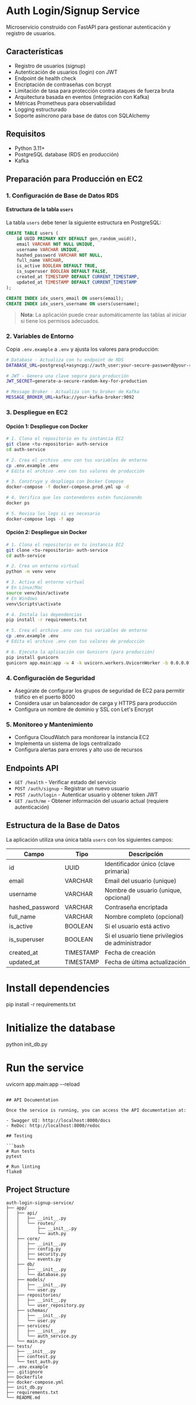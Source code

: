 # Auth Login/Signup Service

Microservicio construido con FastAPI para gestionar autenticación y registro de usuarios.

## Características

- Registro de usuarios (signup)
- Autenticación de usuarios (login) con JWT
- Endpoint de health check
- Encriptación de contraseñas con bcrypt
- Limitación de tasa para protección contra ataques de fuerza bruta
- Arquitectura basada en eventos (integración con Kafka)
- Métricas Prometheus para observabilidad
- Logging estructurado
- Soporte asíncrono para base de datos con SQLAlchemy

## Requisitos

- Python 3.11+
- PostgreSQL database (RDS en producción)
- Kafka

## Preparación para Producción en EC2

### 1. Configuración de Base de Datos RDS

#### Estructura de la tabla `users`

La tabla `users` debe tener la siguiente estructura en PostgreSQL:

```sql
CREATE TABLE users (
    id UUID PRIMARY KEY DEFAULT gen_random_uuid(),
    email VARCHAR NOT NULL UNIQUE,
    username VARCHAR UNIQUE,
    hashed_password VARCHAR NOT NULL,
    full_name VARCHAR,
    is_active BOOLEAN DEFAULT TRUE,
    is_superuser BOOLEAN DEFAULT FALSE,
    created_at TIMESTAMP DEFAULT CURRENT_TIMESTAMP,
    updated_at TIMESTAMP DEFAULT CURRENT_TIMESTAMP
);

CREATE INDEX idx_users_email ON users(email);
CREATE INDEX idx_users_username ON users(username);
```

> **Nota**: La aplicación puede crear automáticamente las tablas al iniciar si tiene los permisos adecuados.

### 2. Variables de Entorno

Copia `.env.example` a `.env` y ajusta los valores para producción:

```bash
# Database - Actualiza con tu endpoint de RDS
DATABASE_URL=postgresql+asyncpg://auth_user:your-secure-password@your-rds-endpoint.region.rds.amazonaws.com:5432/auth_db

# JWT - Genera una clave segura para producción
JWT_SECRET=generate-a-secure-random-key-for-production

# Message Broker - Actualiza con tu broker de Kafka
MESSAGE_BROKER_URL=kafka://your-kafka-broker:9092
```

### 3. Despliegue en EC2

#### Opción 1: Despliegue con Docker

```bash
# 1. Clona el repositorio en tu instancia EC2
git clone <tu-repositorio> auth-service
cd auth-service

# 2. Crea el archivo .env con tus variables de entorno
cp .env.example .env
# Edita el archivo .env con tus valores de producción

# 3. Construye y despliega con Docker Compose
docker-compose -f docker-compose.prod.yml up -d

# 4. Verifica que los contenedores estén funcionando
docker ps

# 5. Revisa los logs si es necesario
docker-compose logs -f app
```

#### Opción 2: Despliegue sin Docker

```bash
# 1. Clona el repositorio en tu instancia EC2
git clone <tu-repositorio> auth-service
cd auth-service

# 2. Crea un entorno virtual
python -m venv venv

# 3. Activa el entorno virtual
# En Linux/Mac
source venv/bin/activate
# En Windows
venv\Scripts\activate

# 4. Instala las dependencias
pip install -r requirements.txt

# 5. Crea el archivo .env con tus variables de entorno
cp .env.example .env
# Edita el archivo .env con tus valores de producción

# 6. Ejecuta la aplicación con Gunicorn (para producción)
pip install gunicorn
gunicorn app.main:app -w 4 -k uvicorn.workers.UvicornWorker -b 0.0.0.0:8000
```

### 4. Configuración de Seguridad

- Asegúrate de configurar los grupos de seguridad de EC2 para permitir tráfico en el puerto 8000
- Considera usar un balanceador de carga y HTTPS para producción
- Configura un nombre de dominio y SSL con Let's Encrypt

### 5. Monitoreo y Mantenimiento

- Configura CloudWatch para monitorear la instancia EC2
- Implementa un sistema de logs centralizado
- Configura alertas para errores y alto uso de recursos

## Endpoints API

- `GET /health` - Verificar estado del servicio
- `POST /auth/signup` - Registrar un nuevo usuario
- `POST /auth/login` - Autenticar usuario y obtener token JWT
- `GET /auth/me` - Obtener información del usuario actual (requiere autenticación)

## Estructura de la Base de Datos

La aplicación utiliza una única tabla `users` con los siguientes campos:

| Campo | Tipo | Descripción |
|-------|------|-------------|
| id | UUID | Identificador único (clave primaria) |
| email | VARCHAR | Email del usuario (unique) |
| username | VARCHAR | Nombre de usuario (unique, opcional) |
| hashed_password | VARCHAR | Contraseña encriptada |
| full_name | VARCHAR | Nombre completo (opcional) |
| is_active | BOOLEAN | Si el usuario está activo |
| is_superuser | BOOLEAN | Si el usuario tiene privilegios de administrador |
| created_at | TIMESTAMP | Fecha de creación |
| updated_at | TIMESTAMP | Fecha de última actualización |

# Install dependencies
pip install -r requirements.txt

# Initialize the database
python init_db.py

# Run the service
uvicorn app.main:app --reload
```

## API Documentation

Once the service is running, you can access the API documentation at:

- Swagger UI: http://localhost:8000/docs
- ReDoc: http://localhost:8000/redoc

## Testing

```bash
# Run tests
pytest

# Run linting
flake8
```

## Project Structure

```
auth-login-signup-service/
├── app/
│   ├── api/
│   │   ├── __init__.py
│   │   └── routes/
│   │       ├── __init__.py
│   │       └── auth.py
│   ├── core/
│   │   ├── __init__.py
│   │   ├── config.py
│   │   ├── security.py
│   │   └── events.py
│   ├── db/
│   │   ├── __init__.py
│   │   └── database.py
│   ├── models/
│   │   ├── __init__.py
│   │   └── user.py
│   ├── repositories/
│   │   ├── __init__.py
│   │   └── user_repository.py
│   ├── schemas/
│   │   ├── __init__.py
│   │   └── user.py
│   ├── services/
│   │   ├── __init__.py
│   │   └── auth_service.py
│   └── main.py
├── tests/
│   ├── __init__.py
│   ├── conftest.py
│   └── test_auth.py
├── .env.example
├── .gitignore
├── Dockerfile
├── docker-compose.yml
├── init_db.py
├── requirements.txt
└── README.md
```
